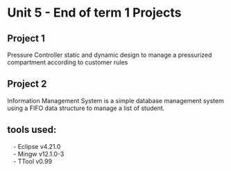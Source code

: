 # Unit 5 - End of term 1 Projects

## Project 1
Pressure Controller static and dynamic design to manage a pressurized compartment according to customer rules
## Project 2
Information Management System is a simple database management system using a FIFO data structure to manage a list of student.

## tools used:<br />
&emsp;- Eclipse v4.21.0<br />
&emsp;- Mingw v12.1.0-3<br />
&emsp;- TTool v0.99<br />
